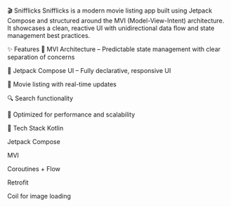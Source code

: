 🎬 Snifflicks
Snifflicks is a modern movie listing app built using Jetpack Compose and structured around the MVI (Model-View-Intent) architecture. It showcases a clean, reactive UI with unidirectional data flow and state management best practices.

✨ Features
🔄 MVI Architecture – Predictable state management with clear separation of concerns

🧩 Jetpack Compose UI – Fully declarative, responsive UI

🎥 Movie listing with real-time updates

🔍 Search functionality

📱 Optimized for performance and scalability

🚀 Tech Stack
Kotlin

Jetpack Compose

MVI

Coroutines + Flow

Retrofit

Coil for image loading
